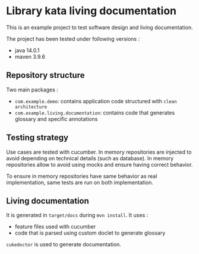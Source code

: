 # Library kata living documentation

This is an example project to test software design and living documentation.

The project has been tested under following versions :
- java 14.0.1
- maven 3.9.6

## Repository structure

Two main packages :
- `com.example.demo`: contains application code structured with `clean architecture`
- `com.example.living.documentation`: contains code that generates glossary and specific annotations

## Testing strategy

Use cases are tested with cucumber. In memory repositories are injected to avoid depending on technical details (such as database).
In memory repositories allow to avoid using mocks and ensure having correct behavior.

To ensure in memory repositories have same behavior as real implementation, same tests are run on both implementation.

## Living documentation

It is generated in `target/docs` during `mvn install`. It uses : 
- feature files used with cucumber
- code that is parsed using custom doclet to generate glossary

`cukedoctor` is used to generate documentation.
